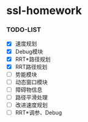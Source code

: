 # ssl-homework

### TODO-LIST

- [x] 速度规划
- [x] Debug模块
- [x] RRT*路径规划
- [x] RRT路径规划
- [ ] 势能模块
- [ ] 动态窗口模块
- [ ] 障碍物信息
- [ ] 路径平滑处理
- [ ] 改进速度规划
- [ ] RRT*调参、Debug
